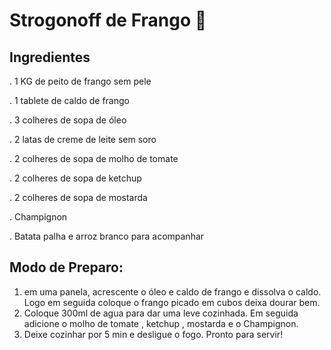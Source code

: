 # Strogonoff de Frango :chicken:

## Ingredientes

. 1 KG de peito de frango sem pele

. 1 tablete de caldo de frango

. 3 colheres de sopa de óleo 

. 2 latas de creme de leite sem soro

. 2 colheres de sopa de molho de tomate

. 2 colheres de sopa de ketchup

. 2 colheres de sopa de mostarda

. Champignon

. Batata palha e arroz branco para acompanhar

## Modo de Preparo:

1. em uma panela, acrescente o óleo e caldo de frango e dissolva o caldo. Logo em seguida coloque o frango picado em cubos deixa dourar bem.
2. Coloque 300ml de agua para dar uma leve cozinhada. Em seguida adicione o molho de tomate , ketchup , mostarda e o Champignon.
3. Deixe cozinhar por 5 min e desligue o fogo. Pronto para servir!











